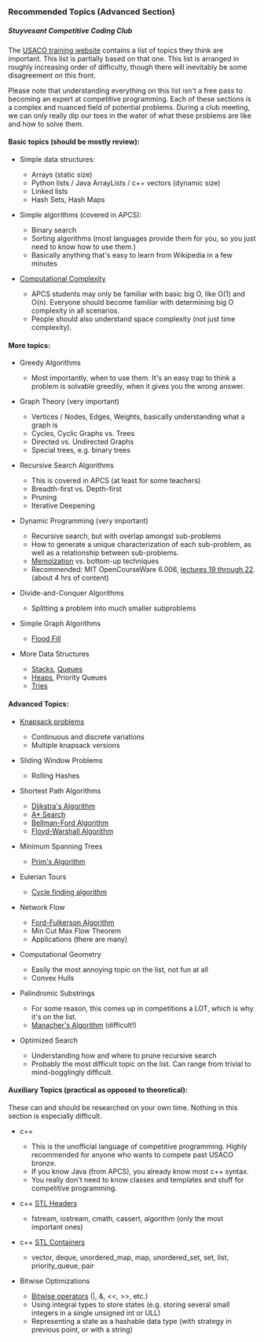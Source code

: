 ### Recommended Topics (Advanced Section)
##### Stuyvesant Competitive Coding Club

The [USACO training website](https://train.usaco.org/usacogate) contains a list of topics they think are important. This list is partially based on that one. This list is arranged in roughly increasing order of difficulty, though there will inevitably be some disagreement on this front.

Please note that understanding everything on this list isn't a free pass to becoming an expert at competitive programming. Each of these sections is a complex and nuanced field of potential problems. During a club meeting, we can only really dip our toes in the water of what these problems are like and how to solve them.

#### Basic topics (should be mostly review):

- Simple data structures:
	- Arrays (static size)
	- Python lists / Java ArrayLists / c++ vectors (dynamic size)
	- Linked lists
	- Hash Sets, Hash Maps

- Simple algorithms (covered in APCS):
	- Binary search
	- Sorting algorithms (most languages provide them for you, so you just need to know how to use them.)
	- Basically anything that's easy to learn from Wikipedia in a few minutes

- [Computational Complexity](https://en.wikipedia.org/wiki/Time_complexity)
	- APCS students may only be familiar with basic big O, like O(1) and O(n). Everyone should become familiar with determining big O complexity in all scenarios.
	- People should also understand space complexity (not just time complexity).

#### More topics:

- Greedy Algorithms
	- Most importantly, when to use them. It's an easy trap to think a problem is solvable greedily, when it gives you the wrong answer.

- Graph Theory (very important)
	- Vertices / Nodes, Edges, Weights, basically understanding what a graph is
	- Cycles, Cyclic Graphs vs. Trees
	- Directed vs. Undirected Graphs
	- Special trees, e.g. binary trees

- Recursive Search Algorithms
	- This is covered in APCS (at least for some teachers)
	- Breadth-first vs. Depth-first
	- Pruning
	- Iterative Deepening

- Dynamic Programming (very important)
	- Recursive search, but with overlap amongst sub-problems
	- How to generate a unique characterization of each sub-problem, as well as a relationship between sub-problems.
	- [Memoization](https://en.wikipedia.org/wiki/Memoization) vs. bottom-up techniques
	- Recommended: MIT OpenCourseWare 6.006, [lectures 19 through 22](https://www.youtube.com/watch?v=OQ5jsbhAv_M&list=PLUl4u3cNGP61Oq3tWYp6V_F-5jb5L2iHb&index=19). (about 4 hrs of content)

- Divide-and-Conquer Algorithms
	- Splitting a problem into much smaller subproblems

- Simple Graph Algorithms
	- [Flood Fill](https://en.wikipedia.org/wiki/Flood_fill)

- More Data Structures
	- [Stacks](https://en.wikipedia.org/wiki/Stack_(abstract_data_type)), [Queues](https://en.wikipedia.org/wiki/Queue_(abstract_data_type))
	- [Heaps](https://en.wikipedia.org/wiki/Heap_(data_structure)), Priority Queues
	- [Tries](https://en.wikipedia.org/wiki/Trie)

#### Advanced Topics:

- [Knapsack problems](https://en.wikipedia.org/wiki/Knapsack_problem)
	- Continuous and discrete variations
	- Multiple knapsack versions

- Sliding Window Problems
	- Rolling Hashes

- Shortest Path Algorithms
	- [Dijkstra's Algorithm](https://en.wikipedia.org/wiki/Dijkstra%27s_algorithm)
	- [A* Search](https://en.wikipedia.org/wiki/A*_search_algorithm)
	- [Bellman-Ford Algorithm](https://en.wikipedia.org/wiki/Bellman%E2%80%93Ford_algorithm)
	- [Floyd-Warshall Algorithm](https://en.wikipedia.org/wiki/Floyd%E2%80%93Warshall_algorithm)

- Minimum Spanning Trees
	- [Prim's Algorithm](https://en.wikipedia.org/wiki/Prim%27s_algorithm)

- Eulerian Tours
	- [Cycle finding algorithm](https://www.algorithmist.com/index.php/Euler_tour)

- Network Flow
	- [Ford-Fulkerson Algorithm](https://en.wikipedia.org/wiki/Ford%E2%80%93Fulkerson_algorithm)
	- Min Cut Max Flow Theorem
	- Applications (there are many)

- Computational Geometry
	- Easily the most annoying topic on the list, not fun at all
	- Convex Hulls

- Palindromic Substrings
	- For some reason, this comes up in competitions a LOT, which is why it's on the list.
	- [Manacher's Algorithm](https://en.wikipedia.org/wiki/Longest_palindromic_substring) (difficult!)

- Optimized Search
	- Understanding how and where to prune recursive search
	- Probably the most difficult topic on the list. Can range from trivial to mind-bogglingly difficult.

#### Auxiliary Topics (practical as opposed to theoretical):

These can and should be researched on your own time. Nothing in this section is especially difficult.

- c++
	- This is the unofficial language of competitive programming. Highly recommended for anyone who wants to compete past USACO bronze.
	- If you know Java (from APCS), you already know most c++ syntax.
	- You really don't need to know classes and templates and stuff for competitive programming.

- c++ [STL Headers](https://en.cppreference.com/w/cpp/header)
	- fstream, iostream, cmath, cassert, algorithm (only the most important ones)

- c++ [STL Containers](http://www.cplusplus.com/reference/stl/)
	- vector, deque, unordered_map, map, unordered_set, set, list, priority_queue, pair

- Bitwise Optimizations
	- [Bitwise operators](https://en.cppreference.com/w/cpp/language/operator_arithmetic) (|, &, <<, >>, etc.)
	- Using integral types to store states (e.g. storing several small integers in a single unsigned int or ULL)
	- Representing a state as a hashable data type (with strategy in previous point, or with a string)